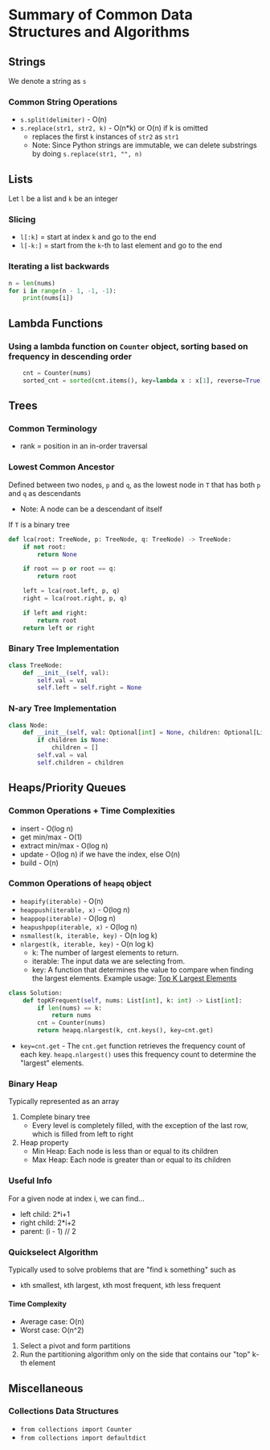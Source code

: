 # Summary of Common Data Structures and Algorithms

## Strings
We denote a string as `s`

### Common String Operations
* `s.split(delimiter)` - O(n)
* `s.replace(str1, str2, k)` - O(n*k) or O(n) if k is omitted
    * replaces the first `k` instances of `str2` as `str1`
    * Note: Since Python strings are immutable, we can delete substrings by doing `s.replace(str1, "", n)`

## Lists
Let `l` be a list and `k` be an integer

### Slicing
* `l[:k]` = start at index `k` and go to the end
* `l[-k:]` = start from the `k`-th to last element and go to the end

### Iterating a list backwards
```py
n = len(nums)
for i in range(n - 1, -1, -1):
    print(nums[i])
```

## Lambda Functions
### Using a lambda function on `Counter` object, sorting based on frequency in descending order
```py
    cnt = Counter(nums)
    sorted_cnt = sorted(cnt.items(), key=lambda x : x[1], reverse=True) 
```

## Trees
### Common Terminology
* rank = position in an in-order traversal

### Lowest Common Ancestor
Defined between two nodes, `p` and `q`, as the lowest node in `T` that has both `p` and `q` as descendants
* Note: A node can be a descendant of itself

If `T` is a binary tree
```py
def lca(root: TreeNode, p: TreeNode, q: TreeNode) -> TreeNode:
    if not root:
        return None

    if root == p or root == q:
        return root

    left = lca(root.left, p, q)
    right = lca(root.right, p, q)

    if left and right:
        return root
    return left or right
```

### Binary Tree Implementation
```py
class TreeNode:
    def __init__(self, val):
        self.val = val
        self.left = self.right = None
```

### N-ary Tree Implementation
```py
class Node:
    def __init__(self, val: Optional[int] = None, children: Optional[List['Node']] = None):
        if children is None:
            children = []
        self.val = val
        self.children = children
```

## Heaps/Priority Queues
### Common Operations + Time Complexities
* insert - O(log n)
* get min/max - O(1)
* extract min/max - O(log n)
* update - O(log n) if we have the index, else O(n)
* build - O(n)

### Common Operations of `heapq` object


* `heapify(iterable)` - O(n)
* `heappush(iterable, x)` - O(log n)
* `heappop(iterable)` - O(log n)
* `heapushpop(iterable, x)` - O(log n)
* `nsmallest(k, iterable, key)` - O(n log k)
* `nlargest(k, iterable, key)` - O(n log k)
    * k: The number of largest elements to return.
    * iterable: The input data we are selecting from.
    * key: A function that determines the value to compare when finding the largest elements.
Example usage: [Top K Largest Elements](https://leetcode.com/problems/top-k-frequent-elements/)
```py
class Solution:
    def topKFrequent(self, nums: List[int], k: int) -> List[int]:
        if len(nums) == k:
            return nums
        cnt = Counter(nums)
        return heapq.nlargest(k, cnt.keys(), key=cnt.get)
```
* `key=cnt.get` - The `cnt.get` function retrieves the frequency count of each key. `heapq.nlargest()` uses this frequency count to determine the "largest" elements.


### Binary Heap
Typically represented as an array
1. Complete binary tree
    * Every level is completely filled, with the exception of the last row, which is filled from left to right
2. Heap property
    * Min Heap: Each node is less than or equal to its children
    * Max Heap: Each node is greater than or equal to its children

### Useful Info
For a given node at index i, we can find...
* left child: 2*i+1
* right child: 2*i+2
* parent: (i - 1) // 2

### Quickselect Algorithm
Typically used to solve problems that are "find `k` something" such as
* `k`th smallest, `k`th largest, `k`th most frequent, `k`th less frequent

#### Time Complexity
* Average case: O(n)
* Worst case: O(n^2)

1. Select a pivot and form partitions
2. Run the partitioning algorithm only on the side that contains our "top" k-th element


## Miscellaneous

### Collections Data Structures
* `from collections import Counter`
* `from collections import defaultdict`


